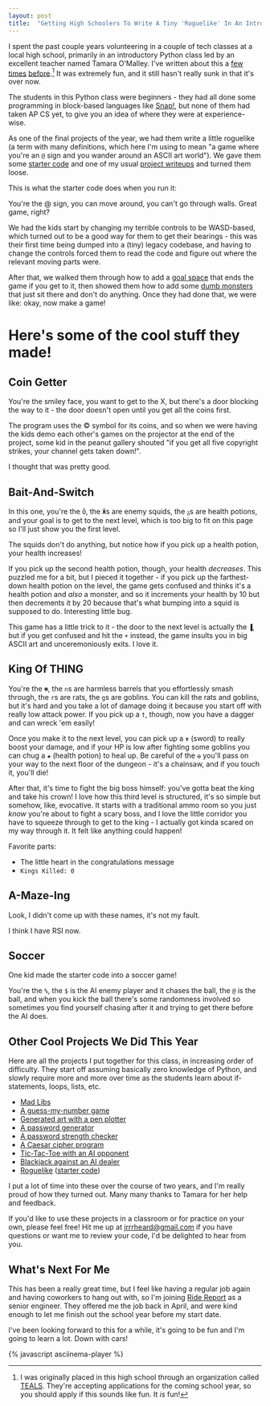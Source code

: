 ```yaml
---
layout: post
title:  "Getting High Schoolers To Write A Tiny 'Roguelike' In An Intro Python Class"
---
```


I spent the past couple years volunteering in a couple of tech classes at a local high school, primarily in an introductory Python class led by an excellent teacher named Tamara O'Malley. I've written about this a [few](https://blog.jrheard.com/watercolorbot) [times](https://blog.jrheard.com/hypothesis-and-pexpect) [before](https://blog.jrheard.com/truthiness-and-short-circuit-evaluation-in-python).[^1] It was extremely fun, and it still hasn't really sunk in that it's over now.

The students in this Python class were beginners - they had all done some programming in block-based languages like [Snap!](https://snap.berkeley.edu/), but none of them had taken AP CS yet, to give you an idea of where they were at experience-wise.

As one of the final projects of the year, we had them write a little roguelike (a term with many definitions, which here I'm using to mean "a game where you're an `@` sign and you wander around an ASCII art world"). We gave them some [starter code](https://repl.it/@jrheard/roguelike) and one of my usual [project writeups](https://blog.jrheard.com/python/roguelike) and turned them loose.

This is what the starter code does when you run it:

<asciinema-player src="{{ site.baseurl }}/roguelike_starter.json" rows="32" cols="90" autoplay="true" loop="true"></asciinema-player>

You're the @ sign, you can move around, you can't go through walls. Great game, right?

We had the kids start by changing my terrible controls to be WASD-based, which turned out to be a good way for them to get their bearings - this was their first time being dumped into a (tiny) legacy codebase, and having to change the controls forced them to read the code and figure out where the relevant moving parts were.

After that, we walked them through how to add a [goal space](https://blog.jrheard.com/python/roguelike#adding-a-goal-space) that ends the game if you get to it, then showed them how to add some [dumb monsters](https://blog.jrheard.com/python/roguelike#implementing-dumb-monsters) that just sit there and don't do anything. Once they had done that, we were like: okay, now make a game!

Here's some of the cool stuff they made!
========================================

Coin Getter
----------

You're the smiley face, you want to get to the X, but there's a door blocking the way to it - the door doesn't open until you get all the coins first.

<asciinema-player src="{{ site.baseurl }}/roguelike_coin_getter.json" rows="34" cols="90" autoplay="true" loop="true"></asciinema-player>

The program uses the © symbol for its coins, and so when we were having the kids demo each other's games on the projector at the end of the project, some kid in the peanut gallery shouted "if you get all five copyright strikes, your channel gets taken down!".

I thought that was pretty good.

Bait-And-Switch
---------------

In this one, you're the `Ö`, the `Ӂ`s are enemy squids, the `ᵹ`s are health potions, and your goal is to get to the next level, which is too big to fit on this page so I'll just show you the first level.

The squids don't do anything, but notice how if you pick up a health potion, your health increases!

If you pick up the second health potion, though, your health _decreases_. This puzzled me for a bit, but I pieced it together - if you pick up the farthest-down health potion on the level, the game gets confused and thinks it's a health potion and _also_ a monster, and so it increments your health by 10 but then decrements it by 20 because that's what bumping into a squid is supposed to do. Interesting little bug.

<asciinema-player src="{{ site.baseurl }}/roguelike_bait_and_switch.json" rows="30" cols="90" autoplay="true" loop="true"></asciinema-player>

This game has a little trick to it - the door to the next level is actually the `▐`, but if you get confused and hit the `+` instead, the game insults you in big ASCII art and unceremoniously exits. I love it.

King Of THING
-----------------

You're the `☻`, the `∩`s are harmless barrels that you effortlessly smash through, the `r`s are rats, the `g`s are goblins. You can kill the rats and goblins, but it's hard and you take a lot of damage doing it because you start off with really low attack power. If you pick up a `†`, though, now you have a dagger and can wreck 'em easily!

Once you make it to the next level, you can pick up a `✟` (sword) to really boost your damage, and if your HP is low after fighting some goblins you can chug a `✚` (health potion) to heal up. Be careful of the `✠` you'll pass on your way to the next floor of the dungeon - it's a chainsaw, and if you touch it, you'll die!

After that, it's time to fight the big boss himself: you've gotta beat the king and take his crown! I love how this third level is structured, it's so simple but somehow, like, evocative. It starts with a traditional ammo room so you just _know_ you're about to fight a scary boss, and I love the little corridor you have to squeeze through to get to the king - I actually got kinda scared on my way through it. It felt like anything could happen!

<asciinema-player src="{{ site.baseurl }}/roguelike_king_thing.json" rows="37" cols="90" autoplay="true" loop="true"></asciinema-player>

Favorite parts:
* The little heart in the congratulations message
* `Kings Killed: 0`

A-Maze-Ing
----

Look, I didn't come up with these names, it's not my fault.

<asciinema-player src="{{ site.baseurl }}/roguelike_maze.json" rows="30" cols="90" autoplay="true" loop="true"></asciinema-player>

I think I have RSI now.

Soccer
------

One kid made the starter code into a soccer game!

You're the `%`, the `$` is the AI enemy player and it chases the ball, the `@` is the ball, and when you kick the ball there's some randomness involved so sometimes you find yourself chasing after it and trying to get there before the AI does.

<asciinema-player src="{{ site.baseurl }}/roguelike_soccer.json" rows="38" cols="90" autoplay="true" loop="true"></asciinema-player>

Other Cool Projects We Did This Year
------------------------------------

Here are all the projects I put together for this class, in increasing order of difficulty. They start off assuming basically zero knowledge of Python, and slowly require more and more over time as the students learn about if-statements, loops, lists, etc.

* [Mad Libs](https://blog.jrheard.com/python/mad-libs)
* [A guess-my-number game](https://blog.jrheard.com/python/guess-my-number)
* [Generated art with a pen plotter](https://blog.jrheard.com/python/plotter)
* [A password generator](https://blog.jrheard.com/python/password-generator)
* [A password strength checker](https://blog.jrheard.com/python/password-checker)
* [A Caesar cipher program](https://blog.jrheard.com/python/caesar)
* [Tic-Tac-Toe with an AI opponent](https://blog.jrheard.com/python/tic-tac-toe)
* [Blackjack against an AI dealer](https://blog.jrheard.com/python/blackjack)
* [Roguelike](https://blog.jrheard.com/python/roguelike) ([starter code](https://repl.it/@jrheard/roguelike))

I put a lot of time into these over the course of two years, and I'm really proud of how they turned out. Many many thanks to Tamara for her help and feedback.

If you'd like to use these projects in a classroom or for practice on your own, please feel free! Hit me up at jrrrheard@gmail.com if you have questions or want me to review your code, I'd be delighted to hear from you.


What's Next For Me
------------------

This has been a really great time, but I feel like having a regular job again and having coworkers to hang out with, so I'm joining [Ride Report](https://www.ridereport.com/) as a senior engineer. They offered me the job back in April, and were kind enough to let me finish out the school year before my start date.

I've been looking forward to this for a while, it's going to be fun and I'm going to learn a lot. Down with cars!


[^1]: I was originally placed in this high school through an organization called [TEALS](https://www.tealsk12.org/). They're accepting applications for the coming school year, so you should apply if this sounds like fun. It _is_ fun!

{% javascript asciinema-player %}
